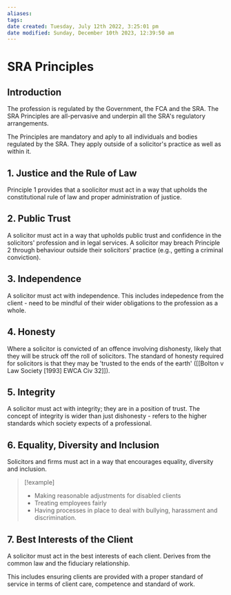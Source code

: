 ```yaml
---
aliases: 
tags: 
date created: Tuesday, July 12th 2022, 3:25:01 pm
date modified: Sunday, December 10th 2023, 12:39:50 am
---
```


# SRA Principles

## Introduction

The profession is regulated by the Government, the FCA and the SRA. The SRA Principles are all-pervasive and underpin all the SRA's regulatory arrangements.

The Principles are mandatory and aply to all individuals and bodies regulated by the SRA. They apply outside of a solicitor's practice as well as within it.

## 1. Justice and the Rule of Law

Principle 1 provides that a soolicitor must act in a way that upholds the constitutional rule of law and proper administration of justice.

## 2. Public Trust

A solicitor must act in a way that upholds public trust and confidence in the solicitors' profession and in legal services. A solicitor may breach Principle 2 through behaviour outside their solicitors' practice (e.g., getting a criminal conviction).

## 3. Independence

A solicitor must act with independence. This includes indepedence from the client - need to be mindful of their wider obligations to the profession as a whole.

## 4. Honesty

Where a solicitor is convicted of an offence involving dishonesty, likely that they will be struck off the roll of solicitors. The standard of honesty required for solicitors is that they may be 'trusted to the ends of the earth' ([[Bolton v Law Society [1993] EWCA Civ 32]]).

## 5. Integrity

A solicitor must act with integrity; they are in a position of trust. The concept of integrity is wider than just dishonesty - refers to the higher standards which society expects of a professional.

## 6. Equality, Diversity and Inclusion

Solicitors and firms must act in a way that encourages equality, diversity and inclusion.

> [!example]
> - Making reasonable adjustments for disabled clients
> - Treating employees fairly
> - Having processes in place to deal with bullying, harassment and discrimination.

## 7. Best Interests of the Client

A solicitor must act in the best interests of each client. Derives from the common law and the fiduciary relationship.

This includes ensuring clients are provided with a proper standard of service in terms of client care, competence and standard of work.
